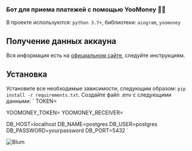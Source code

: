 ### Бот для приема платежей с помощью YooMoney 🛒👤
  
В проекте используются: `python 3.7+`, библиотеки: `aiogram`, `yoomoney`
<br/>  

## Получение данных аккауна
Вся информация есть на [официальном сайте](https://yoomoney.ru/docs/wallet), следуйте инструкциям.


## Установка
Установите все необходимые зависимости, следующим образом: `pip install -r requirements.txt`.
Создайте файл .env с следующими данными: 
`
TOKEN=

YOOMONEY_TOKEN=
YOOMONEY_RECEIVER=

DB_HOST=localhost
DB_NAME=postgres
DB_USER=postgres
DB_PASSWORD=yourpassword 
DB_PORT=5432
`


![Blum](assets/preview.jpg)

